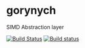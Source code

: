 # gorynych
SIMD Abstraction layer


[![Build Status](https://travis-ci.org/zz-systems/gorynych.svg?branch=develop)](https://travis-ci.org/zz-systems/gorynych)
[![Build status](https://ci.appveyor.com/api/projects/status/j2pe355ld0pt60sq/branch/develop?svg=true)](https://ci.appveyor.com/project/zz-systems/gorynych/branch/develop)




